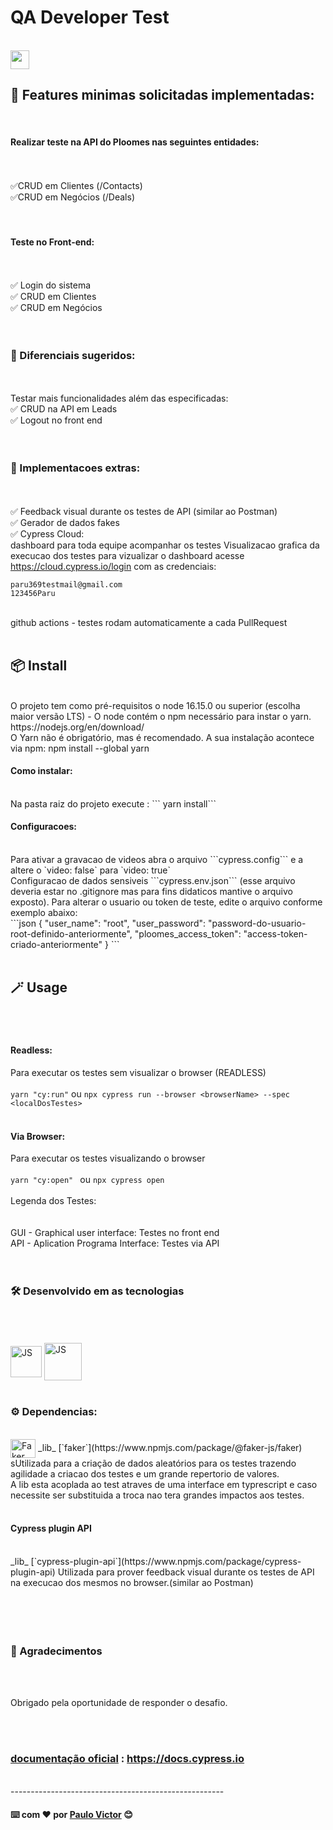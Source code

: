 # QA Developer Test
<br>
<img height="30px" src="https://uploads-ssl.webflow.com/61afa420e611dbd8b4a5856e/62029fbeebcf51ae7cda78a2_logo-horizontal-brand.svg">
<br>

## 🚀 Features minimas solicitadas implementadas:
<br>

#### Realizar teste na API do Ploomes nas seguintes entidades:
<br><br>
✅CRUD em Clientes (/Contacts)<br>
✅CRUD em Negócios (/Deals)<br>
<br><br>

#### Teste no Front-end: 
<br><br>
✅ Login do sistema<br>
✅ CRUD em Clientes<br>
✅ CRUD em Negócios<br>
<br><br>

### 🚀 Diferenciais sugeridos:
<br><br>
Testar mais funcionalidades além das especificadas:<br>
✅ CRUD na API em Leads<br>
✅ Logout no front end<br>
<br><br>

### 🚀 Implementacoes extras: 
<br><br>
✅ Feedback visual durante os testes de API (similar ao Postman)<br>
✅ Gerador de dados fakes<br>
✅ Cypress Cloud: <br> dashboard para toda equipe acompanhar os testes
 Visualizacao grafica da execucao dos testes
para vizualizar o dashboard acesse https://cloud.cypress.io/login com as credenciais:
```
paru369testmail@gmail.com
123456Paru
```
<br>
github actions - testes rodam automaticamente a cada PullRequest
<br><br>

##  📦 Install
<br>
O projeto tem como pré-requisitos o node 16.15.0 ou superior (escolha maior versão LTS) - O node contém o npm necessário para instar o yarn. https://nodejs.org/en/download/
<br>O Yarn não é obrigatório, mas é recomendado. A sua instalação acontece via npm: npm install --global yarn
<br>

####  Como instalar:
<br>
Na pasta raiz do projeto execute : ``` yarn install```
<br>

#### Configuracoes:
<br>
Para ativar a gravacao de videos abra o arquivo ```cypress.config``` e a altere o `video: false` para `video: true`
<br>
Configuracao de dados sensiveis ```cypress.env.json``` (esse arquivo deveria estar no .gitignore mas para fins didaticos mantive o arquivo exposto). Para alterar o usuario ou token de teste, edite o arquivo conforme exemplo abaixo:
<br>
```json
{
    "user_name": "root",
    "user_password": "password-do-usuario-root-definido-anteriormente",
    "ploomes_access_token": "access-token-criado-anteriormente"
}
```
<br><br>

##  🪄 Usage
<br><br>

#### Readless:<br>
Para executar os testes sem visualizar o browser (READLESS)
    <br><br>
   ``` yarn "cy:run" ``` ou ```npx cypress run --browser <browserName> --spec <localDosTestes> ```
   <br><br>

#### Via Browser:<br>
Para executar os testes visualizando o browser
<br><br>
``` yarn "cy:open"  ``` ou  ```npx cypress open ```
<br><br>
Legenda dos Testes:<br>
<br><br>
GUI - Graphical user interface: Testes no front end
 <br>
API - Aplication Programa Interface: Testes via API
<br><br><br>

###  🛠️ Desenvolvido em as tecnologias
<br><br>
<br>
<img align="center" alt="JS" height="50" width="50" src="https://cdn.worldvectorlogo.com/logos/javascript-1.svg"> <img align="center" alt="JS" height="60" width="60" src="https://www.cypress.io/images/layouts/shared/navbar-brand.svg">
<br><br>

### ⚙️ Dependencias:
<br>
<img align="center" alt="Faker" height="30" width="40" src="https://raw.githubusercontent.com/faker-js/faker/HEAD/docs/public/logo.svg"> _lib_ [`faker`](https://www.npmjs.com/package/@faker-js/faker) sUtilizada para a criação de dados aleatórios para os testes trazendo agilidade a criacao dos testes e um grande repertorio de valores.<br>
 A lib esta acoplada ao test atraves de uma interface em typrescript e caso necessite ser substituida a troca nao tera grandes impactos aos testes.
 <br><br>

#### Cypress plugin API 
 <br>
 _lib_ [`cypress-plugin-api`](https://www.npmjs.com/package/cypress-plugin-api) Utilizada para prover feedback visual durante os testes 
 de API na execucao dos mesmos no browser.(similar ao Postman)
<br><br><br><br><br>


###  🎁 Agradecimentos
<br><br>

Obrigado pela oportunidade de responder o desafio.

<br><br>

### [documentação oficial](https://docs.cypress.io) : https://docs.cypress.io

<br>
-----------------------------------------------------

####  ⌨️ com ❤️ por [Paulo Victor](https://gist.github.com/Paru369) 😊